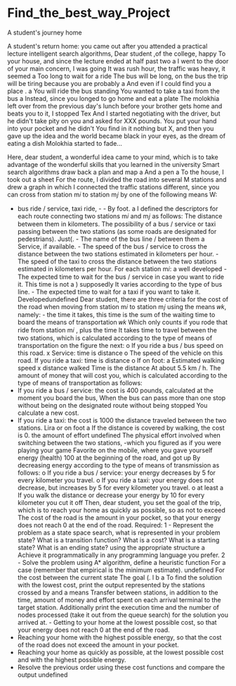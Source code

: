 # Find_the_best_way_Project
 A student's journey home 

A student's return home: you came out after you attended a practical lecture intelligent search algorithms,  Dear student ,of the college,
happy To your house, and since the lecture ended at half past two a I went to the door of your main concern, I was going It was rush hour,
the traffic was heavy, it seemed a Too long to wait for a ride The bus will be long,
on the bus the trip will be tiring because you are probably a And even if I could find you a place . 
a You will ride the bus standing You wanted to take a taxi from the bus a Instead, 
since you longed to go home and eat a plate The molokhia left over from the previous day's lunch before your brother gets home and beats you to it,
I stopped Tex And I started negotiating with the driver, but he didn't take pity on you and asked for XXX pounds.
You put your hand into your pocket and he didn't You find in it nothing but X, and then you gave up the idea and the world became black in your eyes,
as the dream of eating a dish Molokhia started to fade...

Here, dear student, a wonderful idea came to your mind, which is to take advantage of the wonderful skills that you learned in the university 
Smart search algorithms draw back a plan and map a And a pen a To the house, I took out a sheet For the route, 
I divided the road into several M stations and drew a graph in which I connected the traffic stations different, 
since you can cross from station m𝑖 to station m𝑗 by one of the following means W:
- bus ride / service, taxi ride, - - By foot. 
a I defined the descriptors for each route connecting two stations m𝑖 and m𝑗 as follows: The distance between them in kilometers. 
The possibility of a bus / service or taxi passing between the two stations (as some roads are designated for pedestrians). 
Just(. - The name of the bus line / between them a Service, if available. - The speed of the bus / service to cross the distance between the two
stations estimated in kilometers per hour. - The speed of the taxi to cross the distance between the two stations estimated in kilometers per hour. 
For each station m𝑖: a well developed - The expected time to wait for the bus / service in case you want to ride it. This time is not a )
supposedly It varies according to the type of bus line. - The expected time to wait for a taxi if you want to take it. Developedundefined Dear student,
there are three criteria for the cost of the road when moving from station m𝑖 to station m𝑗 using the means 𝑤𝑘, namely: - the time it takes, 
this time is the sum of the waiting time to board the means of transportation 𝑤𝑘 Which only counts if you rode that ride from station m𝑖 , 
plus the time It takes time to travel between the two stations, which is calculated according to the type of means of transportation on the
figure the next: o If you ride a bus / bus speed on this road. x Service: time is distance o The speed of the vehicle on this road.
If you ride a taxi: time is distance o If on foot: a Estimated walking speed x distance walked Time is the distance At about 5.5 km / h. 
The amount of money that will cost you, which is calculated according to the type of means of transportation as follows: 
 - If you ride a bus / service: the cost is 400 pounds, calculated at the moment you board the bus, 
When the bus can pass more than one stop without being on the designated route without being stopped You calculate a new cost.
 - If you ride a taxi: the cost is 1000 the distance traveled between the two stations. 
Lira or on foot a If the distance is covered by walking, the cost is 0. 
the amount of effort undefined The physical effort involved when switching between the two stations, 
 -which you figured as if you were playing your game Favorite on the mobile, where you gave yourself energy (health) 100 at the beginning of the road,
 and got up By decreasing energy according to the type of means of transmission as follows: o If you ride a bus / service: 
 your energy decreases by 5 for every kilometer you travel. o If you ride a taxi: your energy does not decrease,
 but increases by 5 for every kilometer you travel. o at least a If you walk the distance or decrease your energy by 10 for every kilometer 
 you cut it off Then, dear student, you set the goal of the trip, which is to reach your home as quickly as possible, so as not to exceed The cost of 
 the road is the amount in your pocket, so that your energy does not reach 0 at the end of the road. Required: 
 1 - Represent the problem as a state space search, what is represented in your problem state? What is a transition function? What is a cost?
 What is a starting state? What is an ending state? using the appropriate structure a Achieve it programmatically in any programming language you prefer. 
 2 - Solve the problem using A* algorithm, define a heuristic function For a case (remember that empirical is the minimum estimate). 
 undefined For the cost between the current state The goal (. l b a To find the solution with the lowest cost, print the output represented by 
 the stations crossed by and a means Transfer between stations, in addition to the time, amount of money and effort spent on each arrival terminal to 
 the target station. Additionally print the execution time and the number of nodes processed (take it out from the queue search) for
 the solution you arrived at. - Getting to your home at the lowest possible cost, so that your energy does not reach 0 at the end of the road.
 - Reaching your home with the highest possible energy, so that the cost of the road does not exceed the amount in your pocket. 
 - Reaching your home as quickly as possible, at the lowest possible cost and with the highest possible energy. 
 - Resolve the previous order using these cost functions and compare the output undefined

